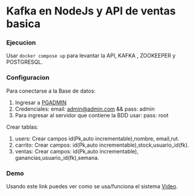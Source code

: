# Kafka en NodeJs y API de ventas basica

### Ejecucion
Usar `docker compose up` para levantar la API, KAFKA , ZOOKEEPER y POSTGRESQL.
### Configuracion
Para conectarse a la Base de datos:
1. Ingresar a [PGADMIN](http://localhost/browser/)
2. Credenciales: email: admin@admin.com && pass: admin
3. Para ingresar al servidor que contiene la BDD usar: pass: root
   
Crear tablas:
1. users: Crear campos id(Pk,auto incrementable),nombre, email,rut.
2. carrito: Crear campos: id(Pk,auto incrementable),stock,usuario_id(fk).
3. ventas: Crear campos: id(Pk,auto incrementable), ganancias,usuario_id(fk),semana.

### Demo
Usando este link puedes ver como se usa/funciona el sistema [Video](https://youtu.be/5x0ACp96o3w).
